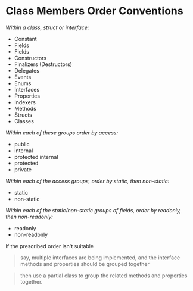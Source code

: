 # Class Members Order Conventions

_Within a class, struct or interface:_

- Constant 
- Fields
- Fields
- Constructors
- Finalizers (Destructors)
- Delegates
- Events
- Enums
- Interfaces
- Properties
- Indexers
- Methods
- Structs
- Classes

_Within each of these groups order by access:_

- public
- internal
- protected internal
- protected
- private

_Within each of the access groups, order by static, then non-static:_

- static
- non-static

_Within each of the static/non-static groups of fields, order by readonly, then non-readonly:_

- readonly
- non-readonly

If the prescribed order isn't suitable  
> say, multiple interfaces are being implemented, and the interface methods and properties should be grouped together  

> then use a partial class to group the related methods and properties together.